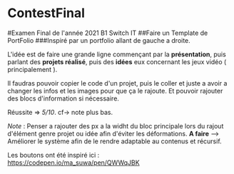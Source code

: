 # ContestFinal
#Examen Final de l'année 2021 B1 Switch IT
##Faire un Template de PortFolio
###Inspiré par un portfolio allant de gauche a droite.

L'idée est de faire une grande ligne commençant par la __présentation__, puis parlant des __projets réalisé__, puis des __idées__ eux concernant les jeux vidéo ( principalement ).

Il faudras pouvoir copier le code d'un projet, puis le coller et juste a avoir a changer les infos et les images pour que ça le rajoute.
Et pouvoir rajouter des blocs d'information si nécessaire.

Réussite => *5/10*. cf-> note plus bas.

*Note* : Penser a rajouter des px a la widht du bloc principale lors du rajout d'élément genre projet ou idée afin d'éviter les déformations.
__A faire__ --> Améliorer le système afin de le rendre adaptable au contenus et récursif.

Les boutons ont été inspiré ici :
https://codepen.io/ma_suwa/pen/QWWqJBK